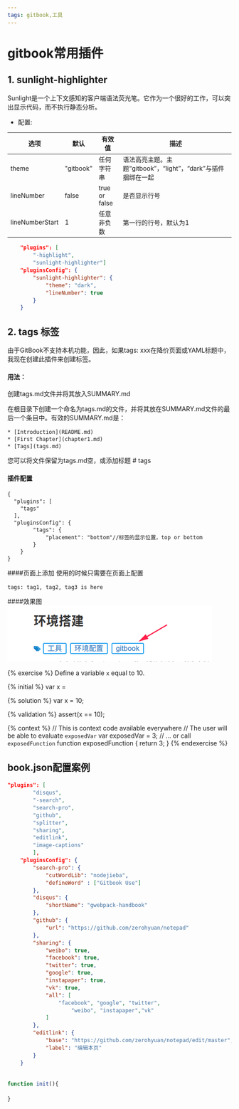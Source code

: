 ```yaml
---
tags: gitbook,工具
---
```

# gitbook常用插件

## 1. sunlight-highlighter
Sunlight是一个上下文感知的客户端语法荧光笔。它作为一个很好的工作，可以突出显示代码，而不执行静态分析。
- 配置:

选项  | 默认 | 有效值 | 描述
-----|------|------|----
theme|"gitbook"|任何字符串|语法高亮主题。主题“gitbook”，“light”，“dark”与插件捆绑在一起
lineNumber|false|true or false|是否显示行号
lineNumberStart|1|任意非负数|第一行的行号，默认为1

```json 
    "plugins": [
        "-highlight", 
        "sunlight-highlighter"]
    "pluginsConfig": {
        "sunlight-highlighter": {
            "theme": "dark",
            "lineNumber": true
        }
    }
```

## 2. tags 标签
由于GitBook不支持本机功能，因此，如果tags: xxx在降价页面或YAML标题中，我现在创建此插件来创建标签。
#### 用法：
创建tags.md文件并将其放入SUMMARY.md

在根目录下创建一个命名为tags.md的文件，并将其放在SUMMARY.md文件的最后一个条目中。有效的SUMMARY.md是：
```
* [Introduction](README.md)
* [First Chapter](chapter1.md)
* [Tags](tags.md)
```
您可以将文件保留为tags.md空，或添加标题 # tags
#### 插件配置
```
{
  "plugins": [
    "tags"
  ],
  "pluginsConfig": {
        "tags": {
            "placement": "bottom"//标签的显示位置，top or bottom
        }
    }
}
```

####页面上添加
使用的时候只需要在页面上配置
```
tags: tag1, tag2, tag3 is here
```
####效果图
![标签插件效果图](img/tags.png)


{% exercise %}
Define a variable `x` equal to 10.

{% initial %}
var x =

{% solution %}
var x = 10;

{% validation %}
assert(x == 10);

{% context %}
// This is context code available everywhere
// The user will be able to evaluate `exposedVar`
var exposedVar = 3;
// ... or call `exposedFunction`
function exposedFunction {
    return 3;
}
{% endexercise %}




## book.json配置案例
```json
"plugins": [
        "disqus",
        "-search",
        "search-pro",
        "github",
        "splitter",
        "sharing",
        "editlink",
        "image-captions"
        ],
    "pluginsConfig": {
        "search-pro": {
            "cutWordLib": "nodejieba",
            "defineWord" : ["Gitbook Use"]
        },
        "disqus": {
            "shortName": "gwebpack-handbook"
        },
        "github": {
            "url": "https://github.com/zerohyuan/notepad"
        },
        "sharing": {
            "weibo": true,
            "facebook": true,
            "twitter": true,
            "google": true,
            "instapaper": true,
            "vk": true,
            "all": [
                "facebook", "google", "twitter",
                    "weibo", "instapaper","vk"
            ]
        },
        "editlink": {
            "base": "https://github.com/zerohyuan/notepad/edit/master",
            "label": "编辑本页"
        }
    }
```

```js

function init(){

}
```